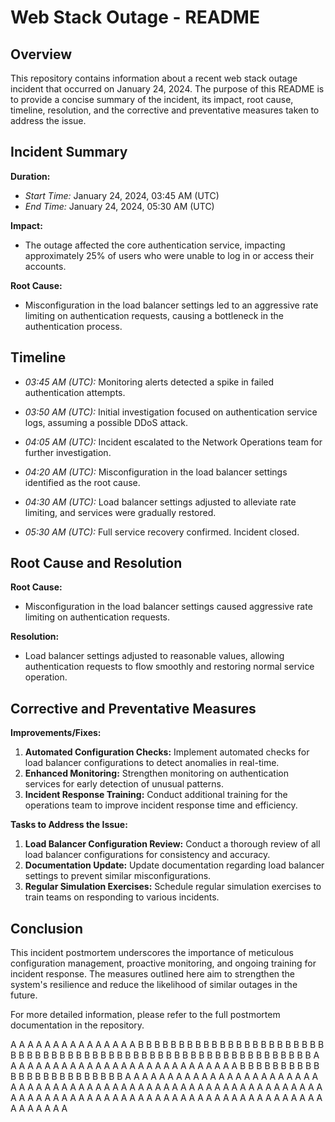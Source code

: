 # Web Stack Outage - README

## Overview

This repository contains information about a recent web stack outage incident that occurred on January 24, 2024. The purpose of this README is to provide a concise summary of the incident, its impact, root cause, timeline, resolution, and the corrective and preventative measures taken to address the issue.

## Incident Summary

**Duration:**
- *Start Time:* January 24, 2024, 03:45 AM (UTC)
- *End Time:* January 24, 2024, 05:30 AM (UTC)

**Impact:**
- The outage affected the core authentication service, impacting approximately 25% of users who were unable to log in or access their accounts.

**Root Cause:**
- Misconfiguration in the load balancer settings led to an aggressive rate limiting on authentication requests, causing a bottleneck in the authentication process.

## Timeline

- *03:45 AM (UTC):* Monitoring alerts detected a spike in failed authentication attempts.
  
- *03:50 AM (UTC):* Initial investigation focused on authentication service logs, assuming a possible DDoS attack.

- *04:05 AM (UTC):* Incident escalated to the Network Operations team for further investigation.

- *04:20 AM (UTC):* Misconfiguration in the load balancer settings identified as the root cause.

- *04:30 AM (UTC):* Load balancer settings adjusted to alleviate rate limiting, and services were gradually restored.

- *05:30 AM (UTC):* Full service recovery confirmed. Incident closed.

## Root Cause and Resolution

**Root Cause:**
- Misconfiguration in the load balancer settings caused aggressive rate limiting on authentication requests.

**Resolution:**
- Load balancer settings adjusted to reasonable values, allowing authentication requests to flow smoothly and restoring normal service operation.

## Corrective and Preventative Measures

**Improvements/Fixes:**
1. **Automated Configuration Checks:** Implement automated checks for load balancer configurations to detect anomalies in real-time.
2. **Enhanced Monitoring:** Strengthen monitoring on authentication services for early detection of unusual patterns.
3. **Incident Response Training:** Conduct additional training for the operations team to improve incident response time and efficiency.

**Tasks to Address the Issue:**
1. **Load Balancer Configuration Review:** Conduct a thorough review of all load balancer configurations for consistency and accuracy.
2. **Documentation Update:** Update documentation regarding load balancer settings to prevent similar misconfigurations.
3. **Regular Simulation Exercises:** Schedule regular simulation exercises to train teams on responding to various incidents.

## Conclusion

This incident postmortem underscores the importance of meticulous configuration management, proactive monitoring, and ongoing training for incident response. The measures outlined here aim to strengthen the system's resilience and reduce the likelihood of similar outages in the future.

For more detailed information, please refer to the full postmortem documentation in the repository.

A
A
A
A
A
A
A
A
A
A
A
A
A
A
A
B
B
B
B
B
B
B
B
B
B
B
B
B
B
B
B
B
B
B
B
B
B
B
B
B
B
B
B
B
B
B
B
B
B
B
B
B
B
B
B
B
B
B
B
B
B
B
B
B
B
B
B
B
B
B
B
B
B
B
B
A
A
A
A
A
A
A
A
A
A
A
A
A
A
A
A
A
A
A
A
A
A
A
A
A
A
A
A
B
B
B
B
B
B
B
B
B
B
B
B
B
B
B
B
B
B
B
B
B
B
B
B
A
A
A
A
A
A
A
A
A
A
A
A
A
A
A
A
A
A
A
A
A
A
A
A
A
A
A
A
A
A
A
A
A
A
A
A
A
A
A
A
A
A
A
A
A
A
A
A
A
A
A
A
A
A
A
A
A
A
A
A
A
A
A
A
A
A
A
A
A
A
A
A
A
A
A
A
A
A
A
A
A
A
A
A
A
A
A
A
A
A
A
A
A
A
A
A
A
A
A
A
A
A
A
A

